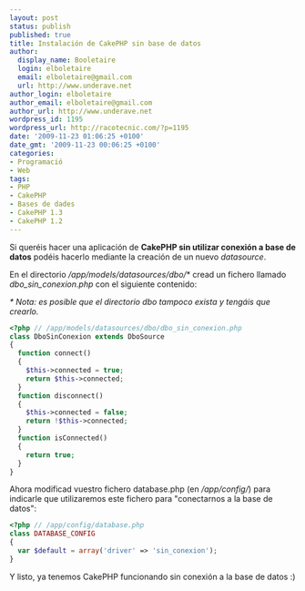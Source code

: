 ```yaml
---
layout: post
status: publish
published: true
title: Instalación de CakePHP sin base de datos
author:
  display_name: Booletaire
  login: elboletaire
  email: elboletaire@gmail.com
  url: http://www.underave.net
author_login: elboletaire
author_email: elboletaire@gmail.com
author_url: http://www.underave.net
wordpress_id: 1195
wordpress_url: http://racotecnic.com/?p=1195
date: '2009-11-23 01:06:25 +0100'
date_gmt: '2009-11-23 00:06:25 +0100'
categories:
- Programació
- Web
tags:
- PHP
- CakePHP
- Bases de dades
- CakePHP 1.3
- CakePHP 1.2
---
```


Si queréis hacer una aplicación de **CakePHP sin utilizar conexión a base de datos** podéis hacerlo mediante la creación de un nuevo <em>datasource</em>.

En el directorio <em>/app/models/datasources/dbo/</em>* cread un fichero llamado <em>dbo_sin_conexion.php</em> con el siguiente contenido:

_* Nota: es posible que el directorio dbo tampoco exista y tengáis que crearlo._

~~~php
<?php // /app/models/datasources/dbo/dbo_sin_conexion.php
class DboSinConexion extends DboSource
{
  function connect()
  {
    $this->connected = true;
    return $this->connected;
  }
  function disconnect()
  {
    $this->connected = false;
    return !$this->connected;
  }
  function isConnected()
  {
    return true;
  }
}
~~~

Ahora modificad vuestro fichero database.php (en <em>/app/config/</em>) para indicarle que utilizaremos este fichero para "conectarnos a la base de datos":

~~~php
<?php // /app/config/database.php
class DATABASE_CONFIG
{
  var $default = array('driver' => 'sin_conexion');
}
~~~

Y listo, ya tenemos CakePHP funcionando sin conexión a la base de datos :)

